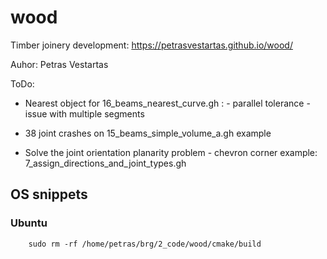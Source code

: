 # wood

Timber joinery development: https://petrasvestartas.github.io/wood/

Auhor: Petras Vestartas

ToDo:

- Nearest object for 16_beams_nearest_curve.gh :
        - parallel tolerance
        - issue with multiple segments

- 38 joint crashes on 15_beams_simple_volume_a.gh example

- Solve the joint orientation planarity problem - chevron corner example: 7_assign_directions_and_joint_types.gh


## OS snippets

### Ubuntu
        sudo rm -rf /home/petras/brg/2_code/wood/cmake/build